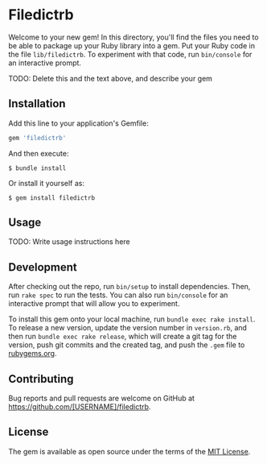 # Filedictrb

Welcome to your new gem! In this directory, you'll find the files you need to be able to package up your Ruby library into a gem. Put your Ruby code in the file `lib/filedictrb`. To experiment with that code, run `bin/console` for an interactive prompt.

TODO: Delete this and the text above, and describe your gem

## Installation

Add this line to your application's Gemfile:

```ruby
gem 'filedictrb'
```

And then execute:

    $ bundle install

Or install it yourself as:

    $ gem install filedictrb

## Usage

TODO: Write usage instructions here

## Development

After checking out the repo, run `bin/setup` to install dependencies. Then, run `rake spec` to run the tests. You can also run `bin/console` for an interactive prompt that will allow you to experiment.

To install this gem onto your local machine, run `bundle exec rake install`. To release a new version, update the version number in `version.rb`, and then run `bundle exec rake release`, which will create a git tag for the version, push git commits and the created tag, and push the `.gem` file to [rubygems.org](https://rubygems.org).

## Contributing

Bug reports and pull requests are welcome on GitHub at https://github.com/[USERNAME]/filedictrb.

## License

The gem is available as open source under the terms of the [MIT License](https://opensource.org/licenses/MIT).
